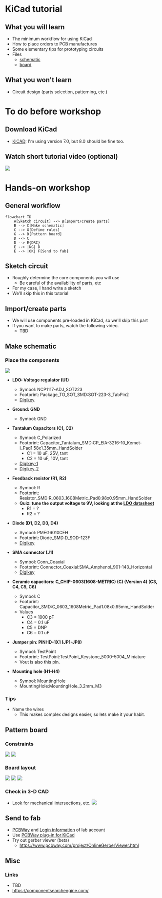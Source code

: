 # KiCad tutorial

## What you will learn
- The minimum workflow for using KiCad
- How to place orders to PCB manufactures
- Some elementary tips for prototyping circuits
- Files
    - [schematic](/KiCad/export/sch.pdf)
    - [board](/KiCad/export/brd.pdf)

## What you won't learn
- Circuit design (parts selection, patterning, etc.)

# To do before workshop

## Download KiCad
- [KiCAD](https://www.kicad.org/): I'm using version 7.0, but 8.0 should be fine too.

## Watch short tutorial video (optional)
[![](https://img.youtube.com/vi/3FGNw28xBr0/0.jpg)](https://www.youtube.com/watch?v=3FGNw28xBr0)

# Hands-on workshop

## General workflow
```mermaid
flowchart TD
    A[Sketch circuit] --> B[Import/create parts]
    B --> C[Make schematic]
    C --> G[Define rules]
    G --> D[Pattern board]
    D --> C
    D --> E{DRC}
    E --> |NG| D
    E --> |OK| F[Send to fab]
```

## Sketch circuit
- Roughly determine the core components you will use
    - Be careful of the availability of parts, etc
- For my case, I hand write a sketch
- We'll skip this in this tutorial

## Import/create parts
- We will use components pre-loaded in KiCad, so we'll skip this part
- If you want to make parts, watch the following video.
    - TBD

## Make schematic
### Place the components
![](./img/schematic_done.png)
- **LDO: Voltage regulator (U1)**
    - Symbol: NCP1117-ADJ_SOT223
    - Footprint: Package_TO_SOT_SMD:SOT-223-3_TabPin2
    - [Digikey](https://www.digikey.jp/product-detail/ja/on-semiconductor/NCP1117STAT3G/NCP1117STAT3GOSCT-ND/1967218)

- **Ground: GND**
    - Symbol: GND

- **Tantalum Capacitors (C1, C2)**
    - Symbol: C_Polarized
    - Footprint: Capacitor_Tantalum_SMD:CP_EIA-3216-10_Kemet-I_Pad1.58x1.35mm_HandSolder
        - C1 = 10 uF, 25V, tant
        - C2 = 10 uF, 10V, tant
    - [Digikey-1](https://www.digikey.jp/ja/products/detail/kemet/T491A106M020AT/1739472)
    - [Digikey-2](https://www.digikey.jp/ja/products/detail/kemet/T491A106K010AT/818545)

- **Feedback resistor (R1, R2)**
    - Symbol: R
    - Footprint: Resistor_SMD:R_0603_1608Metric_Pad0.98x0.95mm_HandSolder
    - **Quiz: tune the output voltage to 9V, looking at the [LDO datasheet](https://www.onsemi.com/pdf/datasheet/ncp1117-d.pdf)**
        - R1 = ?
        - R2 = ?

- **Diode (D1, D2, D3, D4)**
    - Symbol: PMEG6010CEH
    - Footprint: Diode_SMD:D_SOD-123F
    - [Digikey](https://www.digikey.jp/product-detail/ja/nexperia-usa-inc/PMEG6010CEH-115/1727-3848-1-ND/1589917)

- **SMA connector (J1)**
    - Symbol: Conn_Coaxial
    - Footprint: Connector_Coaxial:SMA_Amphenol_901-143_Horizontal
    - [Digikey](https://www.digikey.jp/products/ja?keywords=60311002114501)

- **Ceramic capacitors: C_CHIP-0603(1608-METRIC) (C) (Version 4) (C3, C4, C5, C6)**
    - Symbol: C
    - Footprint: Capacitor_SMD:C_0603_1608Metric_Pad1.08x0.95mm_HandSolder
    - Values
        - C3 = 1000 pF
        - C4 = 0.1 uF
        - C5 = DNP
        - C6 = 0.1 uF

- **Jumper pin: PINHD-1X1 (JP1-JP8)**
    - Symbol: TestPoint
    - Footprint: TestPoint:TestPoint_Keystone_5000-5004_Miniature
    - Vout is also this pin.

- **Mounting hole (H1-H4)**
    - Symbol: MountingHole
    - MountingHole:MountingHole_3.2mm_M3

### Tips
- Name the wires
    - This makes complex designs easier, so lets make it your habit.

## Pattern board

### Constraints
![](./img/board_setup.png)
![](./img/constraints.png)

### Board layout
![](./img/board_before_layout.png)
![](./img/parts_place.png)
![](./img/board_layout.png)

### Check in 3-D CAD
- Look for mechanical intersections, etc.
![](./img/3d_view.png)

## Send to fab
- [PCBWay](https://www.pcbway.com/) and [Login information](https://sites.google.com/a/akg.t.u-tokyo.ac.jp/wiki) of lab account
- Use [PCBWay plug-in for KiCad](https://github.com/pcbway/PCBWay-Plug-in-for-Kicad)
- Try out gerber viewer (beta)
    - https://www.pcbway.com/project/OnlineGerberViewer.html

## Misc

### Links
- TBD
- https://componentsearchengine.com/